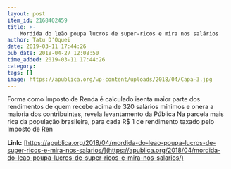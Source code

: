 ```yaml
---
layout: post
item_id: 2168402459
title: >-
    Mordida do leão poupa lucros de super-ricos e mira nos salários
author: Tatu D'Oquei
date: 2019-03-11 17:44:26
pub_date: 2018-04-27 12:08:50
time_added: 2019-03-11 17:44:26
category: 
tags: []
image: https://apublica.org/wp-content/uploads/2018/04/Capa-3.jpg
---
```


Forma como Imposto de Renda é calculado isenta maior parte dos rendimentos de quem recebe acima de 320 salários mínimos e onera a maioria dos contribuintes, revela levantamento da Pública    Na parcela mais rica da população brasileira, para cada R$ 1 de rendimento taxado pelo Imposto de Ren

**Link:** [https://apublica.org/2018/04/mordida-do-leao-poupa-lucros-de-super-ricos-e-mira-nos-salarios/](https://apublica.org/2018/04/mordida-do-leao-poupa-lucros-de-super-ricos-e-mira-nos-salarios/)

